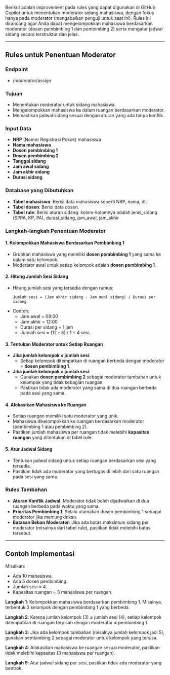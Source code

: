 Berikut adalah improvement pada rules yang dapat digunakan di GitHub Copilot untuk menentukan moderator sidang mahasiswa, dengan fokus hanya pada moderator (mengabaikan penguji untuk saat ini). Rules ini dirancang agar Anda dapat mengelompokkan mahasiswa berdasarkan moderator (dosen pembimbing 1 dan pembimbing 2) serta mengatur jadwal sidang secara terstruktur dan jelas.

---

## **Rules untuk Penentuan Moderator**

### **Endpoint**
- /moderator/assign

### **Tujuan**
- Menentukan moderator untuk sidang mahasiswa.
- Mengelompokkan mahasiswa ke dalam ruangan berdasarkan moderator.
- Memastikan jadwal sidang sesuai dengan aturan yang ada tanpa konflik.

### **Input Data**
- **NRP** (Nomor Registrasi Pokok) mahasiswa
- **Nama mahasiswa**
- **Dosen pembimbing 1**
- **Dosen pembimbing 2**
- **Tanggal sidang**
- **Jam awal sidang**
- **Jam akhir sidang**
- **Durasi sidang**

### **Database yang Dibutuhkan**
- **Tabel mahasiswa**: Berisi data mahasiswa seperti NRP, nama, dll.
- **Tabel dosen**: Berisi data dosen.
- **Tabel rule**: Berisi aturan sidang. kolom-kolomnya adalah jenis_sidang (SPPA, KP, PA), durasi_sidang, jam_awal, jam_akhir

### **Langkah-langkah Penentuan Moderator**

#### **1. Kelompokkan Mahasiswa Berdasarkan Pembimbing 1**
- Grupkan mahasiswa yang memiliki **dosen pembimbing 1** yang sama ke dalam satu kelompok.
- Moderator awal untuk setiap kelompok adalah **dosen pembimbing 1**.

#### **2. Hitung Jumlah Sesi Sidang**
- Hitung jumlah sesi yang tersedia dengan rumus:
  ```
  Jumlah sesi = (Jam akhir sidang - Jam awal sidang) / Durasi per sidang
  ```
- Contoh:
  - Jam awal = 08:00
  - Jam akhir = 12:00
  - Durasi per sidang = 1 jam
  - Jumlah sesi = (12 - 8) / 1 = 4 sesi.

#### **3. Tentukan Moderator untuk Setiap Ruangan**
- **Jika jumlah kelompok ≤ jumlah sesi**:
  - Setiap kelompok ditempatkan di ruangan berbeda dengan moderator = **dosen pembimbing 1**.
- **Jika jumlah kelompok > jumlah sesi**:
  - Gunakan **dosen pembimbing 2** sebagai moderator tambahan untuk kelompok yang tidak kebagian ruangan.
  - Pastikan tidak ada moderator yang sama di dua ruangan berbeda pada sesi yang sama.

#### **4. Alokasikan Mahasiswa ke Ruangan**
- Setiap ruangan memiliki satu moderator yang unik.
- Mahasiswa dikelompokkan ke ruangan berdasarkan moderator (pembimbing 1 atau pembimbing 2).
- Pastikan jumlah mahasiswa per ruangan tidak melebihi **kapasitas ruangan** yang ditentukan di tabel rule.

#### **5. Atur Jadwal Sidang**
- Tentukan jadwal sidang untuk setiap ruangan berdasarkan sesi yang tersedia.
- Pastikan tidak ada moderator yang bertugas di lebih dari satu ruangan pada sesi yang sama.

### **Rules Tambahan**
- **Aturan Konflik Jadwal**: Moderator tidak boleh dijadwalkan di dua ruangan berbeda pada waktu yang sama.
- **Prioritas Pembimbing 1**: Selalu utamakan dosen pembimbing 1 sebagai moderator jika memungkinkan.
- **Batasan Beban Moderator**: Jika ada batas maksimum sidang per moderator (misalnya dari tabel rule), pastikan tidak melebihi batas tersebut.

---

## **Contoh Implementasi**
Misalkan:
- Ada 10 mahasiswa.
- Ada 5 dosen pembimbing.
- Jumlah sesi = 4.
- Kapasitas ruangan = 3 mahasiswa per ruangan.

**Langkah 1**: Kelompokkan mahasiswa berdasarkan pembimbing 1. Misalnya, terbentuk 3 kelompok dengan pembimbing 1 yang berbeda.

**Langkah 2**: Karena jumlah kelompok (3) ≤ jumlah sesi (4), setiap kelompok ditempatkan di ruangan terpisah dengan moderator = pembimbing 1.

**Langkah 3**: Jika ada kelompok tambahan (misalnya jumlah kelompok jadi 5), gunakan pembimbing 2 sebagai moderator untuk kelompok yang tersisa.

**Langkah 4**: Alokasikan mahasiswa ke ruangan sesuai moderator, pastikan tidak melebihi kapasitas (3 mahasiswa per ruangan).

**Langkah 5**: Atur jadwal sidang per sesi, pastikan tidak ada moderator yang bentrok.